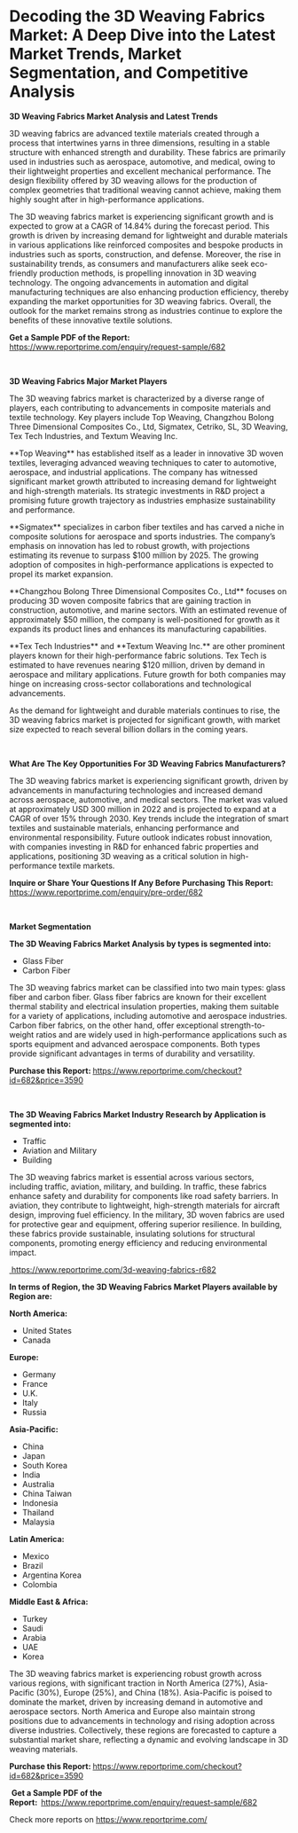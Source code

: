 <p><h1>Decoding the 3D Weaving Fabrics Market: A Deep Dive into the Latest Market Trends, Market Segmentation, and Competitive Analysis</h1></p><p><strong>3D Weaving Fabrics Market Analysis and Latest Trends</strong></p>
<p><p>3D weaving fabrics are advanced textile materials created through a process that intertwines yarns in three dimensions, resulting in a stable structure with enhanced strength and durability. These fabrics are primarily used in industries such as aerospace, automotive, and medical, owing to their lightweight properties and excellent mechanical performance. The design flexibility offered by 3D weaving allows for the production of complex geometries that traditional weaving cannot achieve, making them highly sought after in high-performance applications.</p><p>The 3D weaving fabrics market is experiencing significant growth and is expected to grow at a CAGR of 14.84% during the forecast period. This growth is driven by increasing demand for lightweight and durable materials in various applications like reinforced composites and bespoke products in industries such as sports, construction, and defense. Moreover, the rise in sustainability trends, as consumers and manufacturers alike seek eco-friendly production methods, is propelling innovation in 3D weaving technology. The ongoing advancements in automation and digital manufacturing techniques are also enhancing production efficiency, thereby expanding the market opportunities for 3D weaving fabrics. Overall, the outlook for the market remains strong as industries continue to explore the benefits of these innovative textile solutions.</p></p>
<p><strong>Get a Sample PDF of the Report:&nbsp;</strong> <a href="https://www.reportprime.com/enquiry/request-sample/682?utm_campaign=3564&utm_medium=2&utm_source=Github&utm_content=ia&utm_term=18032025&utm_id=3d-weaving-fabrics">https://www.reportprime.com/enquiry/request-sample/682</a></p>
<p>&nbsp;</p>
<p><strong>3D Weaving Fabrics Major Market Players</strong></p>
<p><p>The 3D weaving fabrics market is characterized by a diverse range of players, each contributing to advancements in composite materials and textile technology. Key players include Top Weaving, Changzhou Bolong Three Dimensional Composites Co., Ltd, Sigmatex, Cetriko, SL, 3D Weaving, Tex Tech Industries, and Textum Weaving Inc.</p><p>**Top Weaving** has established itself as a leader in innovative 3D woven textiles, leveraging advanced weaving techniques to cater to automotive, aerospace, and industrial applications. The company has witnessed significant market growth attributed to increasing demand for lightweight and high-strength materials. Its strategic investments in R&D project a promising future growth trajectory as industries emphasize sustainability and performance.</p><p>**Sigmatex** specializes in carbon fiber textiles and has carved a niche in composite solutions for aerospace and sports industries. The company’s emphasis on innovation has led to robust growth, with projections estimating its revenue to surpass $100 million by 2025. The growing adoption of composites in high-performance applications is expected to propel its market expansion.</p><p>**Changzhou Bolong Three Dimensional Composites Co., Ltd** focuses on producing 3D woven composite fabrics that are gaining traction in construction, automotive, and marine sectors. With an estimated revenue of approximately $50 million, the company is well-positioned for growth as it expands its product lines and enhances its manufacturing capabilities.</p><p>**Tex Tech Industries** and **Textum Weaving Inc.** are other prominent players known for their high-performance fabric solutions. Tex Tech is estimated to have revenues nearing $120 million, driven by demand in aerospace and military applications. Future growth for both companies may hinge on increasing cross-sector collaborations and technological advancements.</p><p>As the demand for lightweight and durable materials continues to rise, the 3D weaving fabrics market is projected for significant growth, with market size expected to reach several billion dollars in the coming years.</p></p>
<p>&nbsp;</p>
<p><strong>What Are The Key Opportunities For 3D Weaving Fabrics Manufacturers?</strong></p>
<p><p>The 3D weaving fabrics market is experiencing significant growth, driven by advancements in manufacturing technologies and increased demand across aerospace, automotive, and medical sectors. The market was valued at approximately USD 300 million in 2022 and is projected to expand at a CAGR of over 15% through 2030. Key trends include the integration of smart textiles and sustainable materials, enhancing performance and environmental responsibility. Future outlook indicates robust innovation, with companies investing in R&D for enhanced fabric properties and applications, positioning 3D weaving as a critical solution in high-performance textile markets.</p></p>
<p><strong>Inquire or Share Your Questions If Any Before Purchasing This Report:</strong> <a href="https://www.reportprime.com/enquiry/pre-order/682?utm_campaign=3564&utm_medium=2&utm_source=Github&utm_content=ia&utm_term=18032025&utm_id=3d-weaving-fabrics">https://www.reportprime.com/enquiry/pre-order/682</a></p>
<p>&nbsp;</p>
<p><strong>Market Segmentation</strong></p>
<p><strong>The 3D Weaving Fabrics Market Analysis by types is segmented into:</strong></p>
<p><ul><li>Glass Fiber</li><li>Carbon Fiber</li></ul></p>
<p><p>The 3D weaving fabrics market can be classified into two main types: glass fiber and carbon fiber. Glass fiber fabrics are known for their excellent thermal stability and electrical insulation properties, making them suitable for a variety of applications, including automotive and aerospace industries. Carbon fiber fabrics, on the other hand, offer exceptional strength-to-weight ratios and are widely used in high-performance applications such as sports equipment and advanced aerospace components. Both types provide significant advantages in terms of durability and versatility.</p></p>
<p><strong>Purchase this Report:&nbsp;</strong><a href="https://www.reportprime.com/checkout?id=682&price=3590&utm_campaign=3564&utm_medium=2&utm_source=Github&utm_content=ia&utm_term=18032025&utm_id=3d-weaving-fabrics">https://www.reportprime.com/checkout?id=682&price=3590</a></p>
<p>&nbsp;</p>
<p><strong>The 3D Weaving Fabrics Market Industry Research by Application is segmented into:</strong></p>
<p><ul><li>Traffic</li><li>Aviation and Military</li><li>Building</li></ul></p>
<p><p>The 3D weaving fabrics market is essential across various sectors, including traffic, aviation, military, and building. In traffic, these fabrics enhance safety and durability for components like road safety barriers. In aviation, they contribute to lightweight, high-strength materials for aircraft design, improving fuel efficiency. In the military, 3D woven fabrics are used for protective gear and equipment, offering superior resilience. In building, these fabrics provide sustainable, insulating solutions for structural components, promoting energy efficiency and reducing environmental impact.</p></p>
<p><a href="https://www.reportprime.com/3d-weaving-fabrics-r682?utm_campaign=3564&utm_medium=2&utm_source=Github&utm_content=ia&utm_term=18032025&utm_id=3d-weaving-fabrics">&nbsp;https://www.reportprime.com/3d-weaving-fabrics-r682</a></p>
<p><strong>In terms of Region, the 3D Weaving Fabrics Market Players available by Region are:</strong></p>
<p>
    <p> <strong> North America: </strong>
        <ul>
            <li>United States</li>
            <li>Canada</li>
        </ul>
        </p> 
    <p> <strong> Europe: </strong>
        <ul>
            <li>Germany</li>
            <li>France</li>
            <li>U.K.</li>
            <li>Italy</li>
            <li>Russia</li>
        </ul>
        </p> 
    <p> <strong> Asia-Pacific: </strong>
        <ul>
            <li>China</li>
            <li>Japan</li>
            <li>South Korea</li>
            <li>India</li>
            <li>Australia</li>
            <li>China Taiwan</li>
            <li>Indonesia</li>
            <li>Thailand</li>
            <li>Malaysia</li>
        </ul>
        </p> 
    <p> <strong> Latin America: </strong>
        <ul>
            <li>Mexico</li>
            <li>Brazil</li>
            <li>Argentina Korea</li>
            <li>Colombia</li>
        </ul>
        </p> 
    <p> <strong> Middle East & Africa: </strong>
        <ul>
            <li>Turkey</li>
            <li>Saudi</li>
            <li>Arabia</li>
            <li>UAE</li>
            <li>Korea</li>
        </ul>
    </p>
    </p>
<p><p>The 3D weaving fabrics market is experiencing robust growth across various regions, with significant traction in North America (27%), Asia-Pacific (30%), Europe (25%), and China (18%). Asia-Pacific is poised to dominate the market, driven by increasing demand in automotive and aerospace sectors. North America and Europe also maintain strong positions due to advancements in technology and rising adoption across diverse industries. Collectively, these regions are forecasted to capture a substantial market share, reflecting a dynamic and evolving landscape in 3D weaving materials.</p></p>
<p><strong>Purchase this Report: </strong><a href="https://www.reportprime.com/checkout?id=682&price=3590&utm_campaign=3564&utm_medium=2&utm_source=Github&utm_content=ia&utm_term=18032025&utm_id=3d-weaving-fabrics">https://www.reportprime.com/checkout?id=682&price=3590</a></p>
<p>&nbsp;<strong>Get a Sample PDF of the Report:&nbsp;&nbsp;</strong><a href="https://www.reportprime.com/enquiry/request-sample/682?utm_campaign=3564&utm_medium=2&utm_source=Github&utm_content=ia&utm_term=18032025&utm_id=3d-weaving-fabrics">https://www.reportprime.com/enquiry/request-sample/682</a></p>
<p><strong></strong></p>
<p>Check more reports on <a href="https://www.reportprime.com/?utm_campaign=3564&utm_medium=2&utm_source=Github&utm_content=ia&utm_term=18032025&utm_id=3d-weaving-fabrics">https://www.reportprime.com/</a></p>